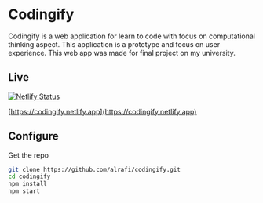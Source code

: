 # Codingify

Codingify is a web application for learn to code with focus on computational thinking aspect. This application is a prototype and focus on user experience. This web app was made for final project on my university.

## Live

[![Netlify Status](https://api.netlify.com/api/v1/badges/b7c9de27-bf69-49f3-ba39-7792581e7d7b/deploy-status)](https://app.netlify.com/sites/codingify/deploys)

[https://codingify.netlify.app](https://codingify.netlify.app)

## Configure

Get the repo

```sh
git clone https://github.com/alrafi/codingify.git
cd codingify
npm install
npm start
```
